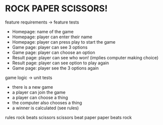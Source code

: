 # ROCK PAPER SCISSORS! 

feature requirements -> feature tests
- Homepage: name of the game 
- Homepage: player can enter their name 
- Homepage: player can press play to start the game 
- Game page: player can see 3 options 
- Game page: player can choose an option 
- Result page: player can see who won!  (implies computer making choice)
- Result page: player can see option to play again 
- Game page: player see the 3 options again 

game logic -> unit tests
- there is a new game
- a player can join the game
- a player can choose a thing
- the computer also chooses a thing
- a winner is calculated (see rules)

rules
rock beats scissors
scissors beat paper
paper beats rock
